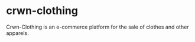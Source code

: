 # crwn-clothing

Crwn-Clothing is an e-commerce platform for the sale of clothes and other apparels. 
